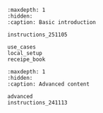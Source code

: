 ```{include} README.md

```

```{toctree}
:maxdepth: 1
:hidden:
:caption: Basic introduction

instructions_251105

use_cases
local_setup
receipe_book
```

```{toctree}
:maxdepth: 1
:hidden:
:caption: Advanced content

advanced
instructions_241113
```
